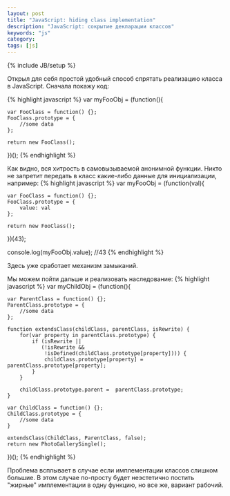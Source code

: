 ```yaml
---
layout: post
title: "JavaScript: hiding class implementation"
description: "JavaScript: сокрытие декларации классов"
keywords: "js"
category: 
tags: [js]
---
```

{% include JB/setup %}

Открыл для себя простой удобный способ спрятать реализацию класса в JavaScript. Сначала покажу код:

{% highlight javascript %}
var myFooObj = (function(){

    var FooClass = function() {};
    FooClass.prototype = { 
        //some data
    };

    return new FooClass(); 
})();
{% endhighlight %}

Как видно, вся хитрость в самовызываемой анонимной функции. Никто не запретит передать в класс какие-либо данные для инициализации, например:
{% highlight javascript %}
var myFooObj = (function(val){

    var FooClass = function() {}; 
    FooClass.prototype = { 
        value: val
    };

    return new FooClass(); 
})(43);

console.log(myFooObj.value); //43
{% endhighlight %}

Здесь уже сработает механизм замыканий.

Мы можем пойти дальше и реализовать наследование:
{% highlight javascript %}
var myChildObj = (function(){

    var ParentClass = function() {}; 
    ParentClass.prototype = { 
        //some data
    };

    function extendsClass(childClass, parentClass, isRewrite) {
        for(var property in parentClass.prototype) {
            if (isRewrite || 
               (!isRewrite && 
                !isDefined(childClass.prototype[property]))) {                         
                childClass.prototype[property] = parentClass.prototype[property];
            }
        }

        childClass.prototype.parent =  parentClass.prototype;
    }

    var ChildClass = function() {}; 
    ChildClass.prototype = {
        //some data
    }

    extendsClass(ChildClass, ParentClass, false);
    return new PhotoGallerySingle(); 
})();
{% endhighlight %}

Проблема всплывает в случае если имплементации классов слишком большие. В этом случае по-просту будет неэстетично постить "жирные" имплементации в одну функцию, но все же, вариант рабочий.
